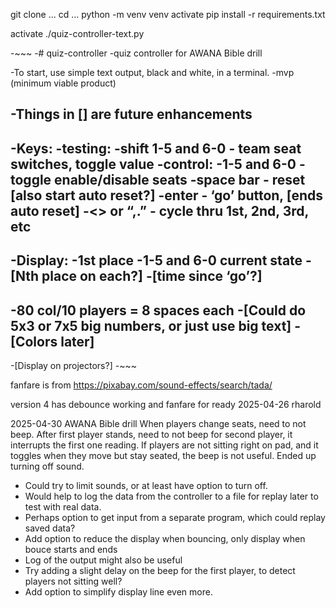 
git clone ...
cd ...
python -m venv venv
activate
pip install -r requirements.txt

activate
./quiz-controller-text.py


-~~~
-# quiz-controller
-quiz controller for AWANA Bible drill
 
-To start, use simple text output, black and white, in a terminal.
-mvp (minimum viable product)
 
-Things in [] are future enhancements
-
-Keys:
-testing:
-shift 1-5 and 6-0 - team seat switches, toggle value
-control:
-1-5 and 6-0 - toggle enable/disable seats
-space bar - reset [also start auto reset?]
-enter - ‘go’ button, [ends auto reset]
-<> or “,.” - cycle thru 1st, 2nd, 3rd, etc
-
-Display:
-1st place
-1-5 and 6-0 current state
-[Nth place on each?]
-[time since ‘go’?]
-
-80 col/10 players = 8 spaces each
-[Could do 5x3 or 7x5 big numbers, or just use big text]
-[Colors later]
-
-[Display on projectors?]
-~~~

fanfare is from https://pixabay.com/sound-effects/search/tada/

version 4 has debounce working and fanfare for ready  2025-04-26  rharold

2025-04-30 AWANA Bible drill
When players change seats, need to not beep.
After first player stands, need to not beep for second player, it interrupts the first one reading.
If players are not sitting right on pad, and it toggles when they move but stay seated, the beep is not useful.
Ended up turning off sound.
- Could try to limit sounds, or at least have option to turn off.
- Would help to log the data from the controller to a file for replay later to test with real data.
- Perhaps option to get input from a separate program, which could replay saved data?
- Add option to reduce the display when bouncing, only display when bouce starts and ends
- Log of the output might also be useful
- Try adding a slight delay on the beep for the first player, to detect players not sitting well?
- Add option to simplify display line even more.
